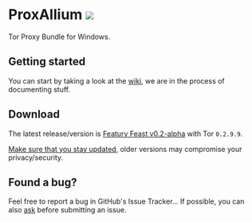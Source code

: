 # ProxAllium ![](https://download.tuxfamily.org/proxallium/icons/32.png)
Tor Proxy Bundle for Windows.

## Getting started
You can start by taking a look at the [wiki](https://github.com/DcodingTheWeb/ProxAllium/wiki), we are in the process of documenting stuff.

## Download
The latest release/version is [Featury Feast v0.2-alpha](https://github.com/DcodingTheWeb/ProxAllium/releases/tag/v0.2-alpha) with Tor `0.2.9.9`.

[Make sure that you stay updated](https://github.com/DcodingTheWeb/ProxAllium/blob/master/help.adoc#mailing-list-email-updates), older versions may compromise your privacy/security.

## Found a bug?
Feel free to report a bug in GitHub's Issue Tracker... If possible, you can also [ask](https://github.com/DcodingTheWeb/ProxAllium/wiki/FAQ#i-have-a-question-where-can-i-ask) before submitting an issue.
